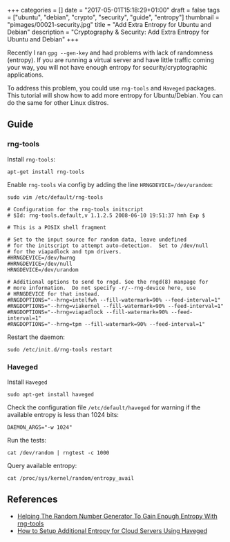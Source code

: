 +++
categories = []
date = "2017-05-01T15:18:29+01:00"
draft = false
tags = ["ubuntu", "debian", "crypto", "security", "guide", "entropy"]
thumbnail = "pimages/00021-security.jpg"
title = "Add Extra Entropy for Ubuntu and Debian"
description = "Cryptography & Security: Add Extra Entropy for Ubuntu and Debian"
+++

Recently I ran `gpg --gen-key` and had problems with lack of randomness (entropy). If you are running a virtual server and have little traffic coming your way, you will not have enough entropy for security/cryptographic applications.

To address this problem, you could use `rng-tools` and `Haveged` packages. This  tutorial will show how to add more entropy for Ubuntu/Debian. You can do the same for other Linux distros.

## Guide

### rng-tools

Install `rng-tools`:

```
apt-get install rng-tools
```

Enable `rng-tools` via config by adding the line `HRNGDEVICE=/dev/urandom`:

```
sudo vim /etc/default/rng-tools
```

```
# Configuration for the rng-tools initscript
# $Id: rng-tools.default,v 1.1.2.5 2008-06-10 19:51:37 hmh Exp $

# This is a POSIX shell fragment

# Set to the input source for random data, leave undefined
# for the initscript to attempt auto-detection.  Set to /dev/null
# for the viapadlock and tpm drivers.
#HRNGDEVICE=/dev/hwrng
#HRNGDEVICE=/dev/null
HRNGDEVICE=/dev/urandom

# Additional options to send to rngd. See the rngd(8) manpage for
# more information.  Do not specify -r/--rng-device here, use
# HRNGDEVICE for that instead.
#RNGDOPTIONS="--hrng=intelfwh --fill-watermark=90% --feed-interval=1"
#RNGDOPTIONS="--hrng=viakernel --fill-watermark=90% --feed-interval=1"
#RNGDOPTIONS="--hrng=viapadlock --fill-watermark=90% --feed-interval=1"
#RNGDOPTIONS="--hrng=tpm --fill-watermark=90% --feed-interval=1"
```

Restart the daemon:

```
sudo /etc/init.d/rng-tools restart
```

### Haveged

Install `Haveged`

```
sudo apt-get install haveged
```

Check the configuration file `/etc/default/haveged` for warning if the available entropy is less than 1024 bits:

```
DAEMON_ARGS="-w 1024"
```

Run the tests:

```
cat /dev/random | rngtest -c 1000
```

Query available entropy:

```
cat /proc/sys/kernel/random/entropy_avail
```

## References

* [Helping The Random Number Generator To Gain Enough Entropy With rng-tools](https://www.howtoforge.com/helping-the-random-number-generator-to-gain-enough-entropy-with-rng-tools-debian-lenny)
* [ How to Setup Additional Entropy for Cloud Servers Using Haveged](https://www.digitalocean.com/community/tutorials/how-to-setup-additional-entropy-for-cloud-servers-using-haveged)